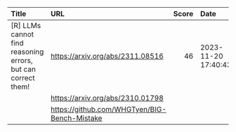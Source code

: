 | Title                                                        | URL                                          |   Score | Date                |
|:-------------------------------------------------------------|:---------------------------------------------|--------:|:--------------------|
| [R] LLMs cannot find reasoning errors, but can correct them! | https://arxiv.org/abs/2311.08516             |      46 | 2023-11-20 17:40:43 |
|                                                              | https://arxiv.org/abs/2310.01798             |         |                     |
|                                                              | https://github.com/WHGTyen/BIG-Bench-Mistake |         |                     |